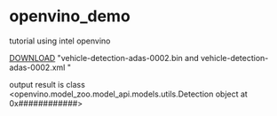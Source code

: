 # openvino_demo
tutorial using intel openvino


[DOWNLOAD](https://download.01.org/opencv/2021/openvinotoolkit/2021.1/open_model_zoo/models_bin/2/vehicle-detection-adas-0002/FP32/)  "vehicle-detection-adas-0002.bin and vehicle-detection-adas-0002.xml "

output result is class
<openvino.model_zoo.model_api.models.utils.Detection object at 0x############>
